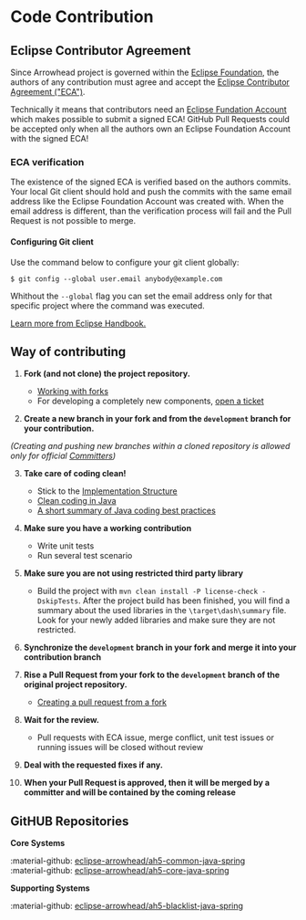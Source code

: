 # Code Contribution

## Eclipse Contributor Agreement

Since Arrowhead project is governed within the [Eclipse Foundation](https://projects.eclipse.org/projects/iot.arrowhead), the authors of any contribution must agree and accept the [Eclipse Contributor Agreement ("ECA")](https://www.eclipse.org/legal/ECA.php).

Technically it means that contributors need an [Eclipse Fundation Account](https://accounts.eclipse.org/user/register?destination=user/edit) which makes possible to submit a signed ECA! GitHub Pull Requests could be accepted only when all the authors own an Eclipse Foundation Account with the signed ECA!

### ECA verification

The existence of the signed ECA is verified based on the authors commits. Your local Git client should hold and push the commits with the same email address like the Eclipse Foundation Account was created with. When the email address is different, than the verification process will fail and the Pull Request is not possible to merge. 

#### Configuring Git client

Use the command below to configure your git client globally:

`$ git config --global user.email anybody@example.com`

Whithout the `--global` flag you can set the email address only for that specific project where the command was executed.

[Learn more from Eclipse Handbook.](https://www.eclipse.org/projects/handbook/#resources-commit)

## Way of contributing

1) **Fork (and not clone) the project repository.**

   - [Working with forks](https://docs.github.com/en/pull-requests/collaborating-with-pull-requests/working-with-forks)
   - For developing a completely new components, [open a ticket](https://github.com/eclipse-arrowhead/roadmap/issues/new)

2) **Create a new branch in your fork and from the `development` branch for your contribution.**

_(Creating and pushing new branches within a cloned repository is allowed only for official [Committers](https://projects.eclipse.org/projects/iot.arrowhead/who))_

3) **Take care of coding clean!**

   - Stick to the [Implementation Structure](../home/implementation.md#implementation-structure)
   - [Clean coding in Java](https://www.baeldung.com/java-clean-code)
   - [A short summary of Java coding best practices](https://rhamedy.medium.com/a-short-summary-of-java-coding-best-practices-31283d0167d3)

4) **Make sure you have a working contribution**

   - Write unit tests
   - Run several test scenario

5) **Make sure you are not using restricted third party library**

   - Build the project with `mvn clean install -P license-check -DskipTests`. After the project build has been finished, you will find a summary about the used libraries in the `\target\dash\summary` file. Look for your newly added libraries and make sure they are not restricted. 

6) **Synchronize the `development` branch in your fork and merge it into your contribution branch** 

7) **Rise a Pull Request from your fork to the `development` branch of the original project repository.**

   - [Creating a pull request from a fork](https://docs.github.com/en/pull-requests/collaborating-with-pull-requests/proposing-changes-to-your-work-with-pull-requests/creating-a-pull-request-from-a-fork)

8) **Wait for the review.**

   - Pull requests with ECA issue, merge conflict, unit test issues or running issues will be closed without review

9) **Deal with the requested fixes if any.**

10) **When your Pull Request is approved, then it will be merged by a committer and will be contained by the coming release**

## GitHUB Repositories

**Core Systems**

:material-github: [eclipse-arrowhead/ah5-common-java-spring](https://github.com/eclipse-arrowhead/ah5-common-java-spring) <br />
:material-github: [eclipse-arrowhead/ah5-core-java-spring](https://github.com/eclipse-arrowhead/ah5-core-java-spring)

**Supporting Systems**

:material-github: [eclipse-arrowhead/ah5-blacklist-java-spring](https://github.com/eclipse-arrowhead/ah5-blacklist-java-spring)